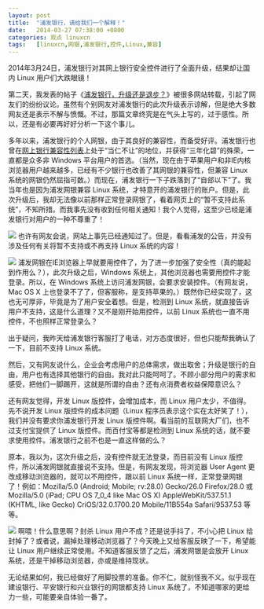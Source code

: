 ```yaml
---
layout: post
title:	"浦发银行，请给我们一个解释！"
date:	2014-03-27 07:38:00 +0800 
categories:	观点 linuxcn 
tags:	[linuxcn,网银,浦发银行,控件,Linux,兼容]
---
```



2014年3月24日，浦发银行对其网上银行安全控件进行了全面升级，结果却让国内 Linux 用户们大跌眼镜！


第二天，我发表的帖子《[浦发银行，升级还是退步？](http://linux.cn/article-2756-1.html)》被很多网站转载，引起了网友们的纷纷议论。虽然有个别网友对浦发银行的此次升级表示谅解，但是绝大多数网友还是表示不解与愤慨。不过，那篇文章终究是在气头上写的，过于感性。所以，还是有必要再好好分析一下这个事儿。


多年以来，浦发银行的个人网银，由于其良好的兼容性，而备受好评。浦发银行也曾在[网上银行兼容性列表](http://openbanks.info/)上处于“当仁不让”的地位，并获得“三年化碧”的殊荣，一直都是众多非 Windows 平台用户的首选。（当然，现在由于苹果用户和非IE内核浏览器用户越来越多，已经有不少银行也改善了其网银的兼容性，但兼容 Linux 系统的网银仍然屈指可数。）而现在，浦发银行一下子跌落到了“自郐以下”了。我当年也是因为浦发网银兼容 Linux 系统，才特意开的浦发银行的账户。但是，此次升级后，我却无法像以前那样正常登录网银了，看着网页上的“暂不支持此系统”，不知所措。而我事先没有收到任何相关通知！我个人觉得，这至少已经是浦发银行对用户的一种不尊重了！


![](/Asserts/Images//attachment/album/201403/27/073527e0ra5iqyd99c0a6r.png)
也许有网友会说，网站上事先已经通知过了。但是，看看浦发的公告，并没有涉及任何有关将暂不支持或不再支持 Linux 系统的内容！


![](/Asserts/Images//attachment/album/201403/27/073529cknmgbzlnnw79n7d.png)
浦发网银在IE浏览器上早就要用控件了，为了进一步加强了安全性（真的能起到作用么？），此次升级之后，Windows 系统上，其他浏览器也需要用控件才能登录。所以，在 Windows 系统上访问浦发网银，会要求安装控件。（有网友说，Mac OS X 上也登录不了了，但客服称，是支持苹果的。）既然你已经实现了，这也无可厚非，毕竟是为了用户安全着想。但是，检测到 Linux 系统，就直接告诉用户不支持，这是什么道理？又不是刚开始用控件，以前 Linux 系统也一直不用控件，不也照样正常登录么？


出于疑问，我昨天给浦发银行客服打了电话，对方态度很好，但也只能帮我确认了一下，目前不支持 Linux 系统。


然后，又有网友说什么，企业会考虑用户的总体需求，做出取舍；升级是银行的自由，用户也有选择其他银行的自由。我对此只能呵呵了。不顾小部分用户的需求和感受，把他们一脚踢开，这就是所谓的自由？还有点消费者权益保障意识么？


还有网友觉得，开发 Linux 版控件，会增加成本，而 Linux 用户太少，不值得。先不说开发 Linux 版控件的成本问题（Linux 程序员表示这个实在太好笑了！），我们并没有要求你浦发银行开发 Linux 版控件啊。看当前的互联网大厂们，也不过支付宝提供了 Linux 版控件。而百付宝等都是检测到 Linux 系统的话，就不要求使用控件。浦发银行之前不也是一直这样做的么？


原本，我以为，这次升级之后，没有控件就无法登录，而目前没有 Linux 版控件，所以浦发网银就直接说不支持。但是，有网友发现，将浏览器 User Agent 更改成移动浏览器的，就可以不用控件，跟以前 Linux 系统一样，正常登录网银了！例如：Mozilla/5.0 (Android; Mobile; rv:28.0) Gecko/26.0 Firefox/28.0 或 Mozilla/5.0 (iPad; CPU OS 7\_0\_4 like Mac OS X) AppleWebKit/537.51.1 (KHTML, like Gecko) CriOS/32.0.1700.20 Mobile/11B554a Safari/9537.53 等等。


![](/Asserts/Images//attachment/album/201403/27/073530o4ijq4rsmo3brpeb.png)
啊喂！什么意思啊？封杀 Linux 用户不成？还是说手抖了，不小心把 Linux 给封掉了？或者说，漏掉处理移动浏览器了？今天晚上又给客服反映了一下，希望能让 Linux 用户继续正常使用。不知道客服反馈了之后，浦发网银是会放开 Linux 系统，还是干掉移动浏览器，亦或是维持现状。


无论结果如何，我已经做好了用脚投票的准备。你不仁，就别怪我不义。似乎现在建设银行、平安银行和兴业银行的网银都支持 Linux 系统了，不知道哪家的更给力一些，可能要亲自体验一番了。

